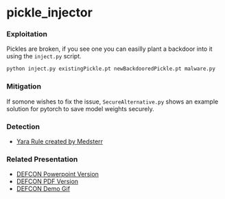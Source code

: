 # pickle_injector

### Exploitation
Pickles are broken, if you see one you can easilly plant a backdoor into it using the `inject.py` script.
```bash
python inject.py existingPickle.pt newBackdooredPickle.pt malware.py
```

### Mitigation
If somone wishes to fix the issue, `SecureAlternative.py` shows an example solution for pytorch to save model weights securely.

### Detection
- [Yara Rule created by Medsterr](https://github.com/medsterr/yara/tree/main/python/pickle_injector.py)

### Related Presentation
- [DEFCON Powerpoint Version](https://coldwaterq.com/presentations/ColdwaterQ%20-%20BACKDOORING%20Pickles%20A%20decade%20only%20made%20things%20worse%20-%20v1.pptx)
- [DEFCON PDF Version](https://coldwaterq.com/presentations/ColdwaterQ%20-%20BACKDOORING%20Pickles%20A%20decade%20only%20made%20things%20worse%20-%20v1.pdf)
- [DEFCON Demo Gif](https://coldwaterq.com/presentations/ColdwaterQ%20-%20BACKDOORING%20Pickles%20A%20decade%20only%20made%20things%20worse%20-%20v1%20-%20demo.gif)
